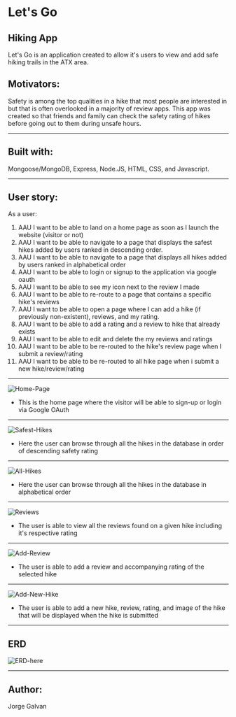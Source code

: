 # Let's Go

## Hiking App

Let's Go is an application created to allow it's users to view and add safe hiking trails in the ATX area.

## Motivators:

Safety is among the top qualities in a hike that most people are interested in but that is often overlooked in a majority of review apps. This app was created so that friends and family can check the safety rating of hikes before going out to them during unsafe hours.

---

## Built with:

Mongoose/MongoDB, Express, Node.JS, HTML, CSS, and Javascript.

---

## User story:

As a user:

1. AAU I want to be able to land on a home page as soon as I launch the website (visitor or not)
2. AAU I want to be able to navigate to a page that displays the safest hikes added by users ranked in descending order.
3. AAU I want to be able to navigate to a page that displays all hikes added by users ranked in alphabetical order
4. AAU I want to be able to login or signup to the application via google oauth
5. AAU I want to be able to see my icon next to the review I made
6. AAU I want to be able to re-route to a page that contains a specific hike's reviews
7. AAU I want to be able to open a page where I can add a hike (if previously non-existent), reviews, and my rating.
8. AAU I want to be able to add a rating and a review to hike that already exists
9. AAU I want to be able to edit and delete the my reviews and ratings
10. AAU I want to be able to be re-routed to the hike's review page when I submit a review/rating
11. AAU I want to be able to be re-routed to all hike page when i submit a new hike/review/rating

---

![Home-Page](https://i.imgur.com/I0kB2Fh.png)

- This is the home page where the visitor will be able to sign-up or login via Google OAuth

---

![Safest-Hikes](https://i.imgur.com/BQECBft.png)

- Here the user can browse through all the hikes in the database in order of descending safety rating

---

![All-Hikes](https://i.imgur.com/NIy3Tzr.png)

- Here the user can browse through all the hikes in the database in alphabetical order

---

![Reviews](https://i.imgur.com/YSzlFq2.png)

- The user is able to view all the reviews found on a given hike including it's respective rating

---

![Add-Review](https://i.imgur.com/BpEmROt.png)

- The user is able to add a review and accompanying rating of the selected hike

---

![Add-New-Hike](https://i.imgur.com/jpqdpTh.png)

- The user is able to add a new hike, review, rating, and image of the hike that will be displayed when the hike is submitted

---

## ERD

![ERD-here](https://i.imgur.com/qJwU4pY.png)

---

## Author:

Jorge Galvan
